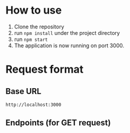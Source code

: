 <h1>How to use</h1>

<ol>
<li>
Clone the repository
</li>
<li>run <code>npm install</code> under the project directory</li>
<li>run <code>npm start</code></li>
<li>The application is now running on port 3000.</li>
</ol>

<h1>Request format</h1>

<h2>Base URL</h2>

<p><code>http://localhost:3000</code></p>

<h2>Endpoints (for GET request)</h2>

